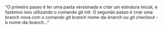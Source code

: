 “O primeiro passo é ter uma pasta versionada e criar um estrutura inicial, e fazemos isso utilizando o comando git init. O segundo passo é criar uma branch nova com o comando git branch nome-da-branch ou git checkout -b nome-da-branch…” 


